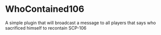 # WhoContained106
A simple plugin that will broadcast a message to all players that says who sacrificed himself to recontain SCP-106
